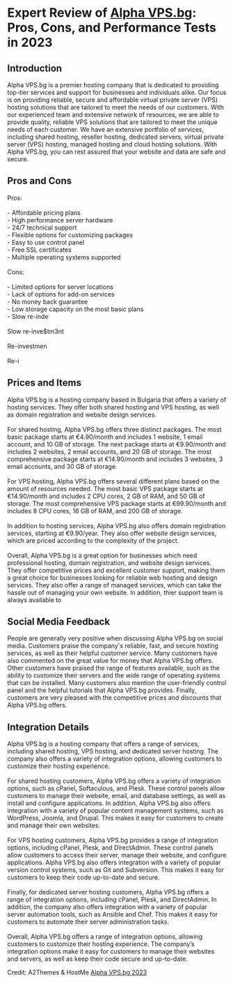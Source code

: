 <h1>Expert Review of <a href="https://a2themes.com/alpha-vpsbg-reviews">Alpha VPS.bg</a>: Pros, Cons, and Performance Tests in 2023</h1>
<h2>Introduction</h2>
Alpha VPS.bg is a premier hosting company that is dedicated to providing top-tier services and support for businesses and individuals alike. Our focus is on providing reliable, secure and affordable virtual private server (VPS) hosting solutions that are tailored to meet the needs of our customers. With our experienced team and extensive network of resources, we are able to provide quality, reliable VPS solutions that are tailored to meet the unique needs of each customer. We have an extensive portfolio of services, including shared hosting, reseller hosting, dedicated servers, virtual private server (VPS) hosting, managed hosting and cloud hosting solutions. With Alpha VPS.bg, you can rest assured that your website and data are safe and secure.
<h2>Pros and Cons</h2>
Pros:<br><br>- Affordable pricing plans<br>- High performance server hardware<br>- 24/7 technical support<br>- Flexible options for customizing packages<br>- Easy to use control panel<br>- Free SSL certificates<br>- Multiple operating systems supported<br><br>Cons:<br><br>- Limited options for server locations<br>- Lack of options for add-on services<br>- No money back guarantee<br>- Low storage capacity on the most basic plans<br>- Slow re-inde<br><br>Slow re-inve$tm3nt<br><br>Re-investmen<br><br>Re-i
<h2>Prices and Items</h2>
Alpha VPS.bg is a hosting company based in Bulgaria that offers a variety of hosting services. They offer both shared hosting and VPS hosting, as well as domain registration and website design services. <br><br>For shared hosting, Alpha VPS.bg offers three distinct packages. The most basic package starts at €4.90/month and includes 1 website, 1 email account, and 10 GB of storage. The next package starts at €9.90/month and includes 2 websites, 2 email accounts, and 20 GB of storage. The most comprehensive package starts at €14.90/month and includes 3 websites, 3 email accounts, and 30 GB of storage. <br><br>For VPS hosting, Alpha VPS.bg offers several different plans based on the amount of resources needed. The most basic VPS package starts at €14.90/month and includes 2 CPU cores, 2 GB of RAM, and 50 GB of storage. The most comprehensive VPS package starts at €99.90/month and includes 8 CPU cores, 16 GB of RAM, and 200 GB of storage. <br><br>In addition to hosting services, Alpha VPS.bg also offers domain registration services, starting at €9.90/year. They also offer website design services, which are priced according to the complexity of the project. <br><br>Overall, Alpha VPS.bg is a great option for businesses which need professional hosting, domain registration, and website design services. They offer competitive prices and excellent customer support, making them a great choice for businesses looking for reliable web hosting and design services. They also offer a range of managed services, which can take the hassle out of managing your own website. In addition, thier support team is always available to
<h2>Social Media Feedback</h2>
People are generally very positive when discussing Alpha VPS.bg on social media. Customers praise the company's reliable, fast, and secure hosting services, as well as their helpful customer service. Many customers have also commented on the great value for money that Alpha VPS.bg offers. Other customers have praised the range of features available, such as the ability to customize their servers and the wide range of operating systems that can be installed. Many customers also mention the user-friendly control panel and the helpful tutorials that Alpha VPS.bg provides. Finally, customers are very pleased with the competitive prices and discounts that Alpha VPS.bg offers.
<h2>Integration Details</h2>
Alpha VPS.bg is a hosting company that offers a range of services, including shared hosting, VPS hosting, and dedicated server hosting. The company also offers a variety of integration options, allowing customers to customize their hosting experience.<br><br>For shared hosting customers, Alpha VPS.bg offers a variety of integration options, such as cPanel, Softaculous, and Plesk. These control panels allow customers to manage their website, email, and database settings, as well as install and configure applications. In addition, Alpha VPS.bg also offers integration with a variety of popular content management systems, such as WordPress, Joomla, and Drupal. This makes it easy for customers to create and manage their own websites.<br><br>For VPS hosting customers, Alpha VPS.bg provides a range of integration options, including cPanel, Plesk, and DirectAdmin. These control panels allow customers to access their server, manage their website, and configure applications. Alpha VPS.bg also offers integration with a variety of popular version control systems, such as Git and Subversion. This makes it easy for customers to keep their code up-to-date and secure.<br><br>Finally, for dedicated server hosting customers, Alpha VPS.bg offers a range of integration options, including cPanel, Plesk, and DirectAdmin. In addition, the company also offers integration with a variety of popular server automation tools, such as Ansible and Chef. This makes it easy for customers to automate their server administration tasks.<br><br>Overall, Alpha VPS.bg offers a range of integration options, allowing customers to customize their hosting experience. The company’s integration options make it easy for customers to manage their websites and servers, as well as keep their code secure and up-to-date.
<p>Credit: A2Themes & HostMe <a href="https://a2themes.com/alpha-vpsbg-reviews">Alpha VPS.bg 2023</a></p>